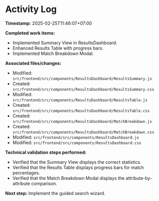 # Activity Log

**Timestamp:** 2025-02-25T11:46:07+07:00

**Completed work items:**

*   Implemented Summary View in ResultsDashboard.
*   Enhanced Results Table with progress bars.
*   Implemented Match Breakdown Modal.

**Associated files/changes:**

*   Modified: `src/frontend/src/components/ResultsDashboard/ResultsSummary.js`
*   Created: `src/frontend/src/components/ResultsDashboard/ResultsSummary.css`
*   Modified: `src/frontend/src/components/ResultsDashboard/ResultsTable.js`
*   Created: `src/frontend/src/components/ResultsDashboard/ResultsTable.css`
*   Created: `src/frontend/src/components/ResultsDashboard/MatchBreakdown.js`
*   Created: `src/frontend/src/components/ResultsDashboard/MatchBreakdown.css`
*   Modified: `src/frontend/src/components/ResultsDashboard.js`
*   Modified: `src/frontend/src/components/ResultsDashboard.css`

**Technical validation steps performed:**

*   Verified that the Summary View displays the correct statistics.
*   Verified that the Results Table displays progress bars for match percentages.
*   Verified that the Match Breakdown Modal displays the attribute-by-attribute comparison.

**Next step:** Implement the guided search wizard.
